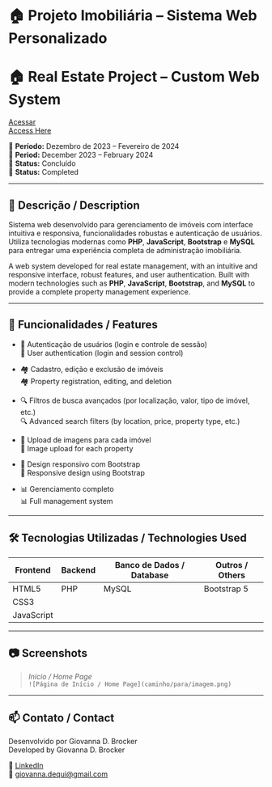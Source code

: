 # 🏠 Projeto Imobiliária – Sistema Web Personalizado  
# 🏠 Real Estate Project – Custom Web System  
[Acessar](https://conquisteimoveisrs.com.br/view/index.php)  
[Access Here](https://conquisteimoveisrs.com.br/view/index.php)

📅 **Período:** Dezembro de 2023 – Fevereiro de 2024  
📅 **Period:** December 2023 – February 2024  
💼 **Status:** Concluído  
💼 **Status:** Completed  

---

## 📌 Descrição / Description

Sistema web desenvolvido para gerenciamento de imóveis com interface intuitiva e responsiva, funcionalidades robustas e autenticação de usuários. Utiliza tecnologias modernas como **PHP**, **JavaScript**, **Bootstrap** e **MySQL** para entregar uma experiência completa de administração imobiliária.  

A web system developed for real estate management, with an intuitive and responsive interface, robust features, and user authentication. Built with modern technologies such as **PHP**, **JavaScript**, **Bootstrap**, and **MySQL** to provide a complete property management experience.

---

## 🚀 Funcionalidades / Features

- 🔐 Autenticação de usuários (login e controle de sessão)  
  🔐 User authentication (login and session control)

- 🏘️ Cadastro, edição e exclusão de imóveis  
  🏘️ Property registration, editing, and deletion

- 🔍 Filtros de busca avançados (por localização, valor, tipo de imóvel, etc.)  
  🔍 Advanced search filters (by location, price, property type, etc.)

- 📸 Upload de imagens para cada imóvel  
  📸 Image upload for each property

- 📱 Design responsivo com Bootstrap  
  📱 Responsive design using Bootstrap

- 📊 Gerenciamento completo  
  📊 Full management system

---

## 🛠️ Tecnologias Utilizadas / Technologies Used

| Frontend      | Backend | Banco de Dados / Database | Outros / Others |
|---------------|---------|----------------------------|------------------|
| HTML5         | PHP     | MySQL                      | Bootstrap 5      |
| CSS3          |         |                            |                  |
| JavaScript    |         |                            |                  |

---

## 📷 Screenshots

> *Início / Home Page*  
> `![Página de Início / Home Page](caminho/para/imagem.png)`

---

## 📫 Contato / Contact

Desenvolvido por Giovanna D. Brocker  
Developed by Giovanna D. Brocker

🔗 [LinkedIn](https://www.linkedin.com/in/giovanna-dequi)  
📧 giovanna.dequi@gmail.com
